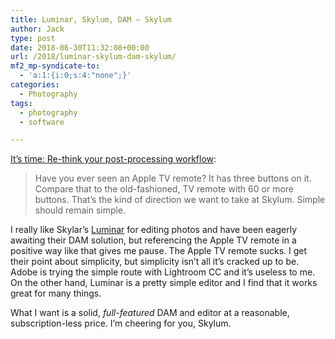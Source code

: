```yaml
---
title: Luminar, Skylum, DAM – Skylum
author: Jack
type: post
date: 2018-06-30T11:32:08+00:00
url: /2018/luminar-skylum-dam-skylum/
mf2_mp-syndicate-to:
  - 'a:1:{i:0;s:4:"none";}'
categories:
  - Photography
tags:
  - photography
  - software

---
```

[It&#8217;s time: Re-think your post-processing workflow][1]:

> Have you ever seen an Apple TV remote? It has three buttons on it. Compare that to the old-fashioned, TV remote with 60 or more buttons. That’s the kind of direction we want to take at Skylum. Simple should remain simple.

I really like Skylar’s [Luminar][2] for editing photos and have been eagerly awaiting their DAM solution, but referencing the Apple TV remote in a positive way like that gives me pause. The Apple TV remote sucks. I get their point about simplicity, but simplicity isn’t all it’s cracked up to be. Adobe is trying the simple route with Lightroom CC and it’s useless to me. On the other hand, Luminar is a pretty simple editor and I find that it works great for many things.

What I want is a solid, _full-featured_ DAM and editor at a reasonable, subscription-less price. I’m cheering for you, Skylum.

 [1]: https://skylum.com/blog/its-time-rethink-your-postprocessing-workflow
 [2]: https://skylum.com/luminar